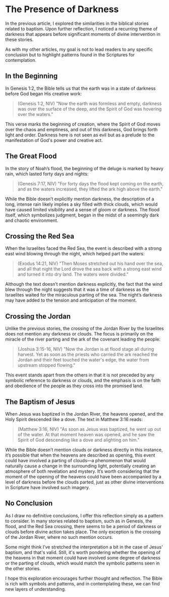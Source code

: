 # The Presence of Darkness
In the previous article, I explored the similarities in the biblical stories related to baptism. Upon further reflection, I noticed a recurring theme of darkness that appears before significant moments of divine intervention in these stories.

As with my other articles, my goal is not to lead readers to any specific conclusion but to highlight patterns found in the Scriptures for contemplation.

## In the Beginning
In Genesis 1:2, the Bible tells us that the earth was in a state of darkness before God began His creative work:

> (Genesis 1:2, NIV)
> "Now the earth was formless and empty, darkness was over the surface of the deep, and the Spirit of God was hovering over the waters."

This verse marks the beginning of creation, where the Spirit of God moves over the chaos and emptiness, and out of this darkness, God brings forth light and order. Darkness here is not seen as evil but as a prelude to the manifestation of God's power and creative act.

## The Great Flood
In the story of Noah’s flood, the beginning of the deluge is marked by heavy rain, which lasted forty days and nights:

> (Genesis 7:17, NIV)
> "For forty days the flood kept coming on the earth, and as the waters increased, they lifted the ark high above the earth."


While the Bible doesn’t explicitly mention darkness, the description of a long, intense rain likely implies a sky filled with thick clouds, which would have caused limited visibility and a sense of gloom or darkness. The flood itself, which symbolizes judgment, began in the midst of a seemingly dark and chaotic environment.

## Crossing the Red Sea
When the Israelites faced the Red Sea, the event is described with a strong east wind blowing through the night, which helped part the waters:

> (Exodus 14:21, NIV)
> "Then Moses stretched out his hand over the sea, and all that night the Lord drove the sea back with a strong east wind and turned it into dry land. The waters were divided."

Although the text doesn’t mention darkness explicitly, the fact that the wind blew through the night suggests that it was a time of darkness as the Israelites waited for the miraculous parting of the sea. The night’s darkness may have added to the tension and anticipation of the moment.

## Crossing the Jordan
Unlike the previous stories, the crossing of the Jordan River by the Israelites does not mention any darkness or clouds. The focus is primarily on the miracle of the river parting and the ark of the covenant leading the people:

> (Joshua 3:15-16, NIV)
> "Now the Jordan is at flood stage all during harvest. Yet as soon as the priests who carried the ark reached the Jordan and their feet touched the water's edge, the water from upstream stopped flowing."

This event stands apart from the others in that it is not preceded by any symbolic reference to darkness or clouds, and the emphasis is on the faith and obedience of the people as they cross into the promised land.

## The Baptism of Jesus
When Jesus was baptized in the Jordan River, the heavens opened, and the Holy Spirit descended like a dove. The text in Matthew 3:16 reads:

> (Matthew 3:16, NIV)
> "As soon as Jesus was baptized, he went up out of the water. At that moment heaven was opened, and he saw the Spirit of God descending like a dove and alighting on him."

While the Bible doesn’t mention clouds or darkness directly in this instance, it’s possible that when the heavens are described as opening, this event could have involved a parting of clouds—a phenomenon that would naturally cause a change in the surrounding light, potentially creating an atmosphere of both revelation and mystery. It’s worth considering that the moment of the opening of the heavens could have been accompanied by a level of darkness before the clouds parted, just as other divine interventions in Scripture have involved such imagery.

## No Conclusion

As I draw no definitive conclusions, I offer this reflection simply as a pattern to consider. In many stories related to baptism, such as in Genesis, the flood, and the Red Sea crossing, there seems to be a period of darkness or clouds before divine action takes place. The only exception is the crossing of the Jordan River, where no such mention occurs.

Some might think I’ve stretched the interpretation a bit in the case of Jesus' baptism, and that's valid. Still, it's worth pondering whether the opening of the heavens in that moment could have involved some degree of darkness or the parting of clouds, which would match the symbolic patterns seen in the other stories.

I hope this exploration encourages further thought and reflection. The Bible is rich with symbols and patterns, and in contemplating these, we can find new layers of understanding.